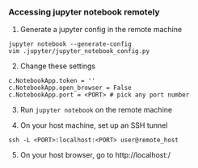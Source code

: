 ### Accessing jupyter notebook remotely

1) Generate a jupyter config in the remote machine
```
jupyter notebook --generate-config
vim .jupyter/jupyter_notebook_config.py
```

2) Change these settings
```
c.NotebookApp.token = ''
c.NotebookApp.open_browser = False
c.NotebookApp.port = <PORT> # pick any port number
```

3) Run `jupyter notebook` on the remote machine

4) On your host machine, set up an SSH tunnel
```
ssh -L <PORT>:localhost:<PORT> user@remote_host
```

5) On your host browser, go to http://localhost:<PORT>/
